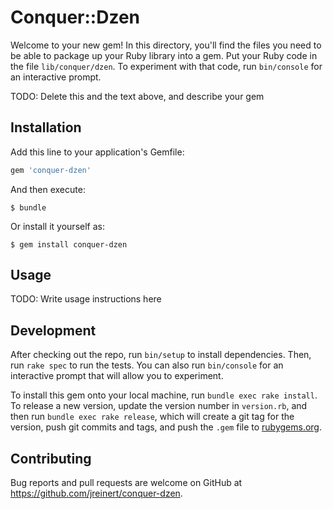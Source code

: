 # Conquer::Dzen

Welcome to your new gem! In this directory, you'll find the files you need to be able to package up your Ruby library into a gem. Put your Ruby code in the file `lib/conquer/dzen`. To experiment with that code, run `bin/console` for an interactive prompt.

TODO: Delete this and the text above, and describe your gem

## Installation

Add this line to your application's Gemfile:

```ruby
gem 'conquer-dzen'
```

And then execute:

    $ bundle

Or install it yourself as:

    $ gem install conquer-dzen

## Usage

TODO: Write usage instructions here

## Development

After checking out the repo, run `bin/setup` to install dependencies. Then, run `rake spec` to run the tests. You can also run `bin/console` for an interactive prompt that will allow you to experiment.

To install this gem onto your local machine, run `bundle exec rake install`. To release a new version, update the version number in `version.rb`, and then run `bundle exec rake release`, which will create a git tag for the version, push git commits and tags, and push the `.gem` file to [rubygems.org](https://rubygems.org).

## Contributing

Bug reports and pull requests are welcome on GitHub at https://github.com/jreinert/conquer-dzen.

